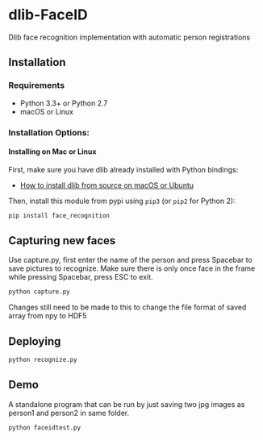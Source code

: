 # dlib-FaceID
Dlib face recognition implementation with automatic person registrations

## Installation

### Requirements

  * Python 3.3+ or Python 2.7
  * macOS or Linux

### Installation Options:

#### Installing on Mac or Linux

First, make sure you have dlib already installed with Python bindings:

  * [How to install dlib from source on macOS or Ubuntu](https://gist.github.com/ageitgey/629d75c1baac34dfa5ca2a1928a7aeaf)

Then, install this module from pypi using `pip3` (or `pip2` for Python 2):

```bash
pip install face_recognition
```

## Capturing new faces

Use capture.py, first enter the name of the person and press Spacebar to save pictures to recognize.
Make sure there is only once face in the frame while pressing Spacebar, press ESC to exit.

```bash
python capture.py
```
Changes still need to be made to this to change the file format of saved array from npy to HDF5

## Deploying

```bash
python recognize.py
```

## Demo

A standalone program that can be run by just saving two jpg images as person1 and person2 in same folder.

```bash
python faceidtest.py
```
